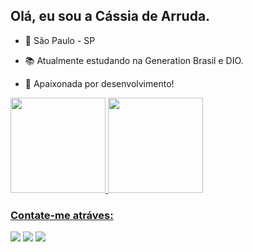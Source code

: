 ## Olá, eu sou a Cássia de Arruda.

- 🚩 São Paulo - SP

- 📚 Atualmente estudando na Generation Brasil e DIO.

- 💜 Apaixonada por desenvolvimento!


<div>
  <a href="https://github.com/cassiadearruda">
  <img height="152em" src="https://github-readme-stats.vercel.app/api?username=cassiadearruda&show_icons=true&theme=dracula&include_all_commits=true&count_private=true"/>
  <img height="152em" src="https://github-readme-stats.vercel.app/api/top-langs/?username=cassiadearruda&layout=compact&langs_count=7&theme=dracula"/>
    
### Contate-me atráves: 
<div> 
  <a href="https://www.instagram.com/cassiadearruda_/" target="_blank"><img src="https://img.shields.io/badge/Instagram-E4405F?style=for-the-badge&logo=instagram&logoColor=white" target="_blank"></a>
  <a href = "mailto:cassianicolau.ca@gmail.com"><img src="https://img.shields.io/badge/Gmail-D14836?style=for-the-badge&logo=gmail&logoColor=white" target="_blank"></a>
  <a href="https://www.linkedin.com/in/c%C3%A1ssia-de-arruda-6b2796217/" target="_blank"><img src="https://img.shields.io/badge/-LinkedIn-%230077B5?style=for-the-badge&logo=linkedin&logoColor=white" target="_blank"></a> 
</div>
